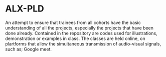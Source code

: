 # ALX-PLD
An attempt to ensure that trainees from all cohorts have the basic understanding of all the projects, especially the projects that have been done already.
Contained in the repository are codes used for illustrations, demonstration or examples in class.
The classes are held online, on plartforms that allow the simultaneous transmission of audio-visual signals, such as; Google meet.
